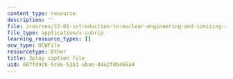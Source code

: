 ```yaml
---
content_type: resource
description: ''
file: /courses/22-01-introduction-to-nuclear-engineering-and-ionizing-radiation-fall-2016/087fd9cb9c8e53b1abaed4a2fd6466a4_b2VMwG1MTHg.vtt
file_type: application/x-subrip
learning_resource_types: []
ocw_type: OCWFile
resourcetype: Other
title: 3play caption file
uid: 087fd9cb-9c8e-53b1-abae-d4a2fd6466a4
---
```

